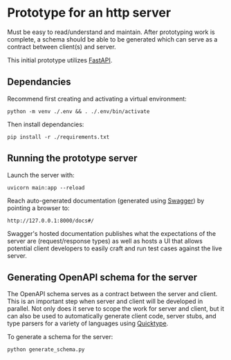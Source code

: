 # Prototype for an http server

Must be easy to read/understand and maintain. After prototyping work is complete, a schema should be able to be generated which can serve as a contract between client(s) and server.

This initial prototype utilizes [FastAPI](https://fastapi.tiangolo.com/).

## Dependancies

Recommend first creating and activating a virtual environment:

```
python -m venv ./.env && . ./.env/bin/activate
```

Then install dependancies:

```
pip install -r ./requirements.txt
```

## Running the prototype server

Launch the server with:

```
uvicorn main:app --reload
```

Reach auto-generated documentation (generated using [Swagger](https://swagger.io/)) by pointing a browser to:

```
http://127.0.0.1:8000/docs#/
```

Swagger's hosted documentation publishes what the expectations of the server are (request/response types) as well as hosts a UI that allows potential client developers to easily craft and run test cases against the live server.

## Generating OpenAPI schema for the server

The OpenAPI schema serves as a contract between the server and client. This is an important step when server and client will be developed in parallel. Not only does it serve to scope the work for server and client, but it can also be used to automatically generate client code, server stubs, and type parsers for a variety of languages using [Quicktype](https://quicktype.io/).

To generate a schema for the server:

```
python generate_schema.py
```

